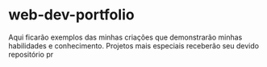# web-dev-portfolio
Aqui ficarão exemplos das minhas criações que demonstrarão minhas habilidades e conhecimento.
Projetos mais especiais receberão seu devido repositório pr
